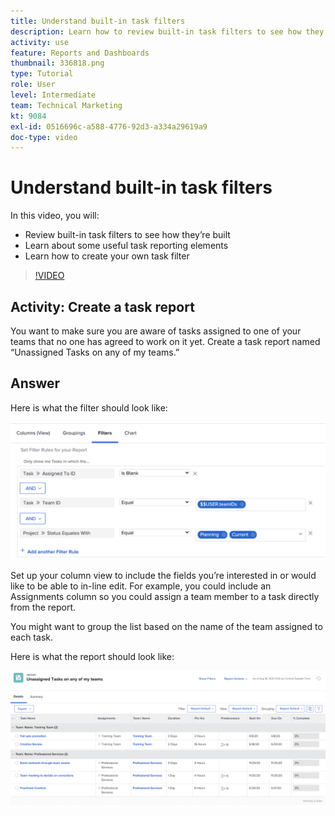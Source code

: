 ```yaml
---
title: Understand built-in task filters
description: Learn how to review built-in task filters to see how they’re built and create your own task filter in Workfront.
activity: use
feature: Reports and Dashboards
thumbnail: 336818.png
type: Tutorial
role: User
level: Intermediate
team: Technical Marketing
kt: 9084
exl-id: 0516696c-a588-4776-92d3-a334a29619a9
doc-type: video
---
```

# Understand built-in task filters

In this video, you will:

* Review built-in task filters to see how they’re built 
* Learn about some useful task reporting elements 
* Learn how to create your own task filter 

>[!VIDEO](https://video.tv.adobe.com/v/336818/?quality=12)

## Activity: Create a task report

You want to make sure you are aware of tasks assigned to one of your teams that no one has agreed to work on it yet. Create a task report named “Unassigned Tasks on any of my teams.”  

## Answer

Here is what the filter should look like:

![An image of the screen to create a task filter](assets/opening-built-in-task-filters-1.png)

Set up your column view to include the fields you’re interested in or would like to be able to in-line edit. For example, you could include an Assignments column so you could assign a team member to a task directly from the report. 

You might want to group the list based on the name of the team assigned to each task.

Here is what the report should look like:

![An image of a task report](assets/opening-built-in-task-filters-2.png)
